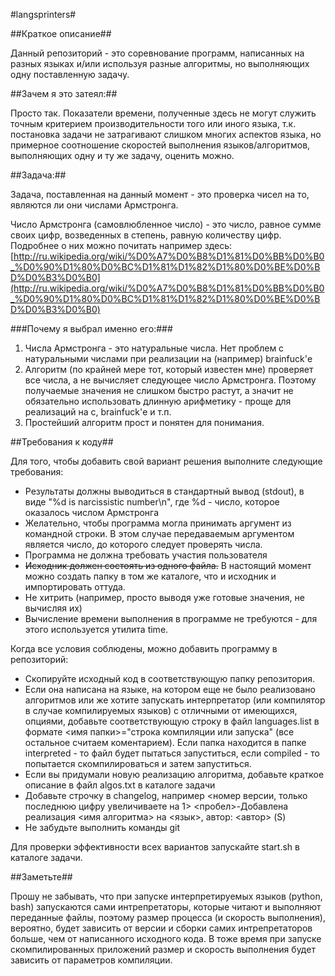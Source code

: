 #langsprinters#

##Краткое описание##

Данный репозиторий - это соревнование программ, написанных на разных языках и/или используя разные алгоритмы, но выполняющих одну поставленную задачу.

##Зачем я это затеял:##

Просто так. Показатели времени, полученные здесь не могут служить точным критерием производительности того или иного языка, т.к. постановка задачи не затрагивают слишком многих аспектов языка, но примерное соотношение скоростей выполнения языков/алгоритмов, выполняющих одну и ту же задачу, оценить можно.

##Задача:##

Задача, поставленная на данный момент - это проверка чисел на то, являются ли они числами Армстронга.

Число Армстронга (самовлюбленное число) - это число, равное сумме своих цифр, возведенных в степень, равную количеству цифр. Подробнее о них можно почитать например здесь:
[http://ru.wikipedia.org/wiki/%D0%A7%D0%B8%D1%81%D0%BB%D0%B0_%D0%90%D1%80%D0%BC%D1%81%D1%82%D1%80%D0%BE%D0%BD%D0%B3%D0%B0](http://ru.wikipedia.org/wiki/%D0%A7%D0%B8%D1%81%D0%BB%D0%B0_%D0%90%D1%80%D0%BC%D1%81%D1%82%D1%80%D0%BE%D0%BD%D0%B3%D0%B0)

###Почему я выбрал именно его:###
1. Числа Армстронга - это натуральные числа. Нет проблем с натуральными числами при реализации на (например) brainfuck'е
2. Алгоритм (по крайней мере тот, который известен мне) проверяет все числа, а не вычисляет следующее число Армстронга. Поэтому получаемые значения не слишком быстро растут, а значит не обязательно использовать длинную арифметику - проще для реализаций на c, brainfuck'е и т.п.
3. Простейший алгоритм прост и понятен для понимания.

##Требования к коду##

Для того, чтобы добавить свой вариант решения выполните следующие требования:

- Результаты должны выводиться в стандартный вывод (stdout), в виде
"%d is narcissistic number\n", где %d - число, которое оказалось числом Армстронга
- Желательно, чтобы программа могла принимать аргумент из командной строки. В этом случае передаваемым аргументом является число, до которого следует проверять числа.
- Программа не должна требовать участия пользователя
- <strike>Исходник должен состоять из одного файла.</strike> В настоящий момент можно создать папку в том же каталоге, что и исходник и импортировать оттуда.
- Не хитрить (например, просто выводя уже готовые значения, не вычисляя их)
- Вычисление времени выполнения в программе не требуются - для этого используется утилита time.

Когда все условия соблюдены, можно добавить программу в репозиторий:

* Скопируйте исходный код в соответствующую папку репозитория.
* Если она написана на языке, на котором еще не было реализовано алгоритмов или же хотите запускать интерпретатор (или компилятор в случае компилируемых языков) с отличными от имеющихся, опциями, добавьте соответствующую строку в файл languages.list в формате <имя папки>="строка компиляции или запуска" (все остальное считаем коментарием). Если папка находится в папке interpreted - то файл будет пытаться запуститься, если compiled - то попытается скомпилироваться и затем запуститься.
* Если вы придумали новую реализацию алгоритма, добавьте краткое описание в файл algos.txt в каталоге задачи
* Добавьте строчку в changelog, например
<номер версии, только последнюю цифру увеличиваете на 1>
<пробел>-Добавлена реализация <имя алгоритма> на <язык>, автор: <автор> (S)
* Не забудьте выполнить команды git

Для проверки эффективности всех вариантов запускайте start.sh в каталоге задачи.

##Заметьте##

Прошу не забывать, что при запуске интерпретируемых языков (python, bash) запускаются сами интрепретаторы, которые читают и выполняют переданные файлы, поэтому размер процесса (и скорость выполнения), вероятно, будет зависить от версии и сборки самих интрепретаторов больше, чем от написанного исходного кода. В тоже время при запуске скомпилированных приложений размер и скорость выполнения будет зависить от параметров компиляции.
